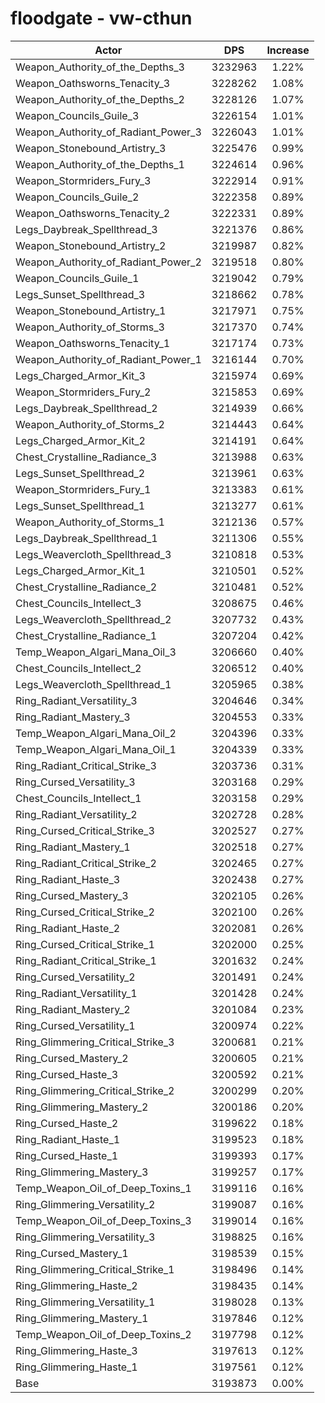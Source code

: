 # floodgate - vw-cthun
| Actor | DPS | Increase |
|---|:---:|:---:|
|Weapon_Authority_of_the_Depths_3|3232963|1.22%|
|Weapon_Oathsworns_Tenacity_3|3228262|1.08%|
|Weapon_Authority_of_the_Depths_2|3228126|1.07%|
|Weapon_Councils_Guile_3|3226154|1.01%|
|Weapon_Authority_of_Radiant_Power_3|3226043|1.01%|
|Weapon_Stonebound_Artistry_3|3225476|0.99%|
|Weapon_Authority_of_the_Depths_1|3224614|0.96%|
|Weapon_Stormriders_Fury_3|3222914|0.91%|
|Weapon_Councils_Guile_2|3222358|0.89%|
|Weapon_Oathsworns_Tenacity_2|3222331|0.89%|
|Legs_Daybreak_Spellthread_3|3221376|0.86%|
|Weapon_Stonebound_Artistry_2|3219987|0.82%|
|Weapon_Authority_of_Radiant_Power_2|3219518|0.80%|
|Weapon_Councils_Guile_1|3219042|0.79%|
|Legs_Sunset_Spellthread_3|3218662|0.78%|
|Weapon_Stonebound_Artistry_1|3217971|0.75%|
|Weapon_Authority_of_Storms_3|3217370|0.74%|
|Weapon_Oathsworns_Tenacity_1|3217174|0.73%|
|Weapon_Authority_of_Radiant_Power_1|3216144|0.70%|
|Legs_Charged_Armor_Kit_3|3215974|0.69%|
|Weapon_Stormriders_Fury_2|3215853|0.69%|
|Legs_Daybreak_Spellthread_2|3214939|0.66%|
|Weapon_Authority_of_Storms_2|3214443|0.64%|
|Legs_Charged_Armor_Kit_2|3214191|0.64%|
|Chest_Crystalline_Radiance_3|3213988|0.63%|
|Legs_Sunset_Spellthread_2|3213961|0.63%|
|Weapon_Stormriders_Fury_1|3213383|0.61%|
|Legs_Sunset_Spellthread_1|3213277|0.61%|
|Weapon_Authority_of_Storms_1|3212136|0.57%|
|Legs_Daybreak_Spellthread_1|3211306|0.55%|
|Legs_Weavercloth_Spellthread_3|3210818|0.53%|
|Legs_Charged_Armor_Kit_1|3210501|0.52%|
|Chest_Crystalline_Radiance_2|3210481|0.52%|
|Chest_Councils_Intellect_3|3208675|0.46%|
|Legs_Weavercloth_Spellthread_2|3207732|0.43%|
|Chest_Crystalline_Radiance_1|3207204|0.42%|
|Temp_Weapon_Algari_Mana_Oil_3|3206660|0.40%|
|Chest_Councils_Intellect_2|3206512|0.40%|
|Legs_Weavercloth_Spellthread_1|3205965|0.38%|
|Ring_Radiant_Versatility_3|3204646|0.34%|
|Ring_Radiant_Mastery_3|3204553|0.33%|
|Temp_Weapon_Algari_Mana_Oil_2|3204396|0.33%|
|Temp_Weapon_Algari_Mana_Oil_1|3204339|0.33%|
|Ring_Radiant_Critical_Strike_3|3203736|0.31%|
|Ring_Cursed_Versatility_3|3203168|0.29%|
|Chest_Councils_Intellect_1|3203158|0.29%|
|Ring_Radiant_Versatility_2|3202728|0.28%|
|Ring_Cursed_Critical_Strike_3|3202527|0.27%|
|Ring_Radiant_Mastery_1|3202518|0.27%|
|Ring_Radiant_Critical_Strike_2|3202465|0.27%|
|Ring_Radiant_Haste_3|3202438|0.27%|
|Ring_Cursed_Mastery_3|3202105|0.26%|
|Ring_Cursed_Critical_Strike_2|3202100|0.26%|
|Ring_Radiant_Haste_2|3202081|0.26%|
|Ring_Cursed_Critical_Strike_1|3202000|0.25%|
|Ring_Radiant_Critical_Strike_1|3201632|0.24%|
|Ring_Cursed_Versatility_2|3201491|0.24%|
|Ring_Radiant_Versatility_1|3201428|0.24%|
|Ring_Radiant_Mastery_2|3201084|0.23%|
|Ring_Cursed_Versatility_1|3200974|0.22%|
|Ring_Glimmering_Critical_Strike_3|3200681|0.21%|
|Ring_Cursed_Mastery_2|3200605|0.21%|
|Ring_Cursed_Haste_3|3200592|0.21%|
|Ring_Glimmering_Critical_Strike_2|3200299|0.20%|
|Ring_Glimmering_Mastery_2|3200186|0.20%|
|Ring_Cursed_Haste_2|3199622|0.18%|
|Ring_Radiant_Haste_1|3199523|0.18%|
|Ring_Cursed_Haste_1|3199393|0.17%|
|Ring_Glimmering_Mastery_3|3199257|0.17%|
|Temp_Weapon_Oil_of_Deep_Toxins_1|3199116|0.16%|
|Ring_Glimmering_Versatility_2|3199087|0.16%|
|Temp_Weapon_Oil_of_Deep_Toxins_3|3199014|0.16%|
|Ring_Glimmering_Versatility_3|3198825|0.16%|
|Ring_Cursed_Mastery_1|3198539|0.15%|
|Ring_Glimmering_Critical_Strike_1|3198496|0.14%|
|Ring_Glimmering_Haste_2|3198435|0.14%|
|Ring_Glimmering_Versatility_1|3198028|0.13%|
|Ring_Glimmering_Mastery_1|3197846|0.12%|
|Temp_Weapon_Oil_of_Deep_Toxins_2|3197798|0.12%|
|Ring_Glimmering_Haste_3|3197613|0.12%|
|Ring_Glimmering_Haste_1|3197561|0.12%|
|Base|3193873|0.00%|
